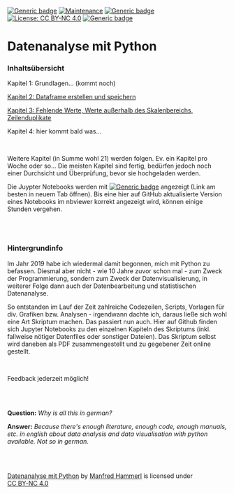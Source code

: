 [![Generic badge](https://img.shields.io/badge/Status-Under_Construction-gold.svg)](https://github.com/manfred2020/DA_mit_Python)
[![Maintenance](https://img.shields.io/badge/Maintained-Yes-limegreen.svg)](https://github.com/manfred2020/DA_mit_Python)
[![Generic badge](https://img.shields.io/badge/Chapters_online-2_of_21-lightskyblue.svg)](https://github.com/manfred2020/DA_mit_Python)
[![License: CC BY-NC 4.0](https://img.shields.io/badge/License-CC%20BY--NC%204.0-lightgrey.svg)](https://creativecommons.org/licenses/by-nc/4.0/)
[![Generic badge](https://img.shields.io/badge/©-2019&#8211;2021-black.svg)](https://github.com/manfred2020/DA_mit_Python)


# Datenanalyse mit Python


### Inhaltsübersicht


Kapitel 1: Grundlagen... (kommt noch)

[Kapitel 2: Dataframe erstellen und speichern](https://nbviewer.jupyter.org/github/manfred2020/DA_mit_Python/blob/main/Kapitel%202/2_Dataframe%20erstellen%20und%20speichern.ipynb?flush_cache=true)

[Kapitel 3: Fehlende Werte, Werte außerhalb des Skalenbereichs, Zeilenduplikate](https://nbviewer.jupyter.org/github/manfred2020/DA_mit_Python/blob/main/Kapitel%203/3_Fehlende%20Werte_Werte%20au%C3%9Ferhalb%20des%20Skalenbereichs_Zeilenduplikate.ipynb?flush_cache=true)

Kapitel 4: hier kommt bald was...

<br>

Weitere Kapitel (in Summe wohl 21) werden folgen. Ev. ein Kapitel pro Woche oder so... Die meisten Kapitel sind fertig, bedürfen jedoch noch einer Durchsicht und Überprüfung, bevor sie hochgeladen werden.

Die Juypter Notebooks werden mit [![Generic badge](https://img.shields.io/badge/nbviewer-A_simple_way_to_share_Jupyter_Notebooks-orange.svg)](https://nbviewer.jupyter.org)
angezeigt (Link am besten in neuem Tab öffnen). Bis eine hier auf GitHub aktualisierte Version eines Notebooks im nbviewer korrekt angezeigt wird, können einige Stunden vergehen.

<br>
<br>

### Hintergrundinfo
Im Jahr 2019 habe ich wiedermal damit begonnen, mich mit Python zu befassen. Diesmal aber nicht - wie 10 Jahre zuvor schon mal - zum Zweck der Programmierung, sondern zum Zweck der Datenvisualisierung, in weiterer Folge dann auch der Datenbearbeitung und statistischen Datenanalyse.

So entstanden im Lauf der Zeit zahlreiche Codezeilen, Scripts, Vorlagen für div. Grafiken bzw. Analysen - irgendwann dachte ich, daraus ließe sich wohl eine Art Skriptum machen. Das passiert nun auch. Hier auf Github finden sich Jupyter Notebooks zu den einzelnen Kapiteln des Skriptums (inkl. fallweise nötiger Datenfiles oder sonstiger Dateien). Das Skriptum selbst wird daneben als PDF zusammengestellt und zu gegebener Zeit online gestellt.

<br>

Feedback jederzeit möglich!

<br>
<br>

**Question:** *Why is all this in german?* 

**Answer:** *Because there's enough literature, enough code, enough manuals, etc. in english about data analysis and data visualisation with python available. Not so in german.*

<br>
<br>

<p xmlns:cc="http://creativecommons.org/ns#" xmlns:dct="http://purl.org/dc/terms/"><a property="dct:title" rel="cc:attributionURL" href="https://github.com/manfred2020/DA_mit_Python">Datenanalyse mit Python</a> by <a rel="cc:attributionURL dct:creator" property="cc:attributionName" href="https://github.com/manfred2020">Manfred Hammerl</a> is licensed under <a href="http://creativecommons.org/licenses/by-nc/4.0/?ref=chooser-v1" target="_blank" rel="license noopener noreferrer" style="display:inline-block;">CC BY-NC 4.0</a></p>
